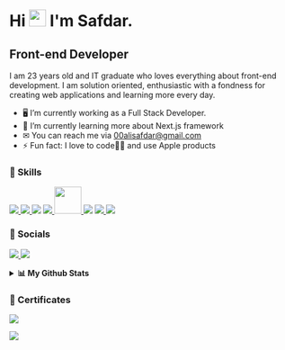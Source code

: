 # Hi <img src="https://raw.githubusercontent.com/MartinHeinz/MartinHeinz/master/wave.gif" width="30px" height="30px"> I'm Safdar.

## Front-end Developer

I am 23 years old and IT graduate who loves everything about front-end development. I am solution oriented, enthusiastic with a fondness for creating web applications and learning more every day.  

- 🖥️ I’m currently working as a Full Stack Developer. 
- 🧠 I’m currently learning more about Next.js framework
- ✉ You can reach me via 00alisafdar@gmail.com
- ⚡ Fun fact: I love to code🧑‍💻 and use Apple products

### 🚀 Skills

<p align="left"> 
    <a href="https://www.w3.org/html/" target="_blank"> <img src="https://img.icons8.com/color/48/000000/html-5.png" /> </a> 
    <a href="https://www.w3schools.com/css/" target="_blank"> <img src="https://img.icons8.com/color/48/000000/css3.png"/> </a>
    <img src="https://img.icons8.com/color/48/000000/javascript--v1.png"/>
    <a href="https://reactjs.org/" target="_blank"> <img src="https://img.icons8.com/color/48/000000/react-native.png"/> </a> 
    <a href="https://getbootstrap.com" target="_blank"> <img height="48" width="48" src="https://cdn.simpleicons.org/nextdotjs" /> </a> 
    <a href="https://tailwindcss.com/" target="_blank"> <img src="https://img.icons8.com/color/48/000000/tailwindcss.png"/></a>
    <a href="https://figma.com" target="_blank"> <img src="https://img.icons8.com/color/48/000000/figma.png"/> </a> 
    <a href="https://git-scm.com/" target="_blank"> <img src="https://img.icons8.com/color/48/000000/git.png"/> </a>    
</p>

### 📱 Socials

<p align="left"> 
    <a href="https://github.com/Safdar-Ali-India" target="_blank"> <img src="https://img.icons8.com/ios-glyphs/48/000000/github.png"/> </a>
    <a href="https://in.linkedin.com/in/safdar-ali-55b938182" target="_blank" rel="noreferrer"><img src="https://img.icons8.com/color/48/000000/linkedin.png" /></a>
</p>

<details> 
  <summary><b>📊 My Github Stats</b></summary>
  <br/>
  <p align="center">
    <a href="https://github.com/safdar-ali-india/github-readme-stats"><img alt="Safdar's Github Stats" src="https://github-readme-stats.vercel.app/api?username=safdar-ali-india&show_icons=true&count_private=true&theme=tokyonight" height="192px"/></a>
<br/>
  &nbsp;
	<img src="https://github-readme-stats.vercel.app/api/top-langs?username=safdar-ali-india&show_icons=true&locale=en&layout=compact&theme=tokyonight" alt="nneji123" height="192px"/>
  <br/>
  </p>
</details>

### 📃 Certificates

<p align="left"> 
    <a href=""C:\Users\payfi\Downloads\Coursera MetaFrontEndDeveloper_SafdarAlj.pdf"" target="_blank"> <img src="https://images.credly.com/size/110x110/images/e91ed0b0-842b-417f-8d2f-b07535febdda/image.png"/> </a>
</p>

 ![](https://komarev.com/ghpvc/?username=nsafarova&color=blueviolet&label=Profile+Views)

